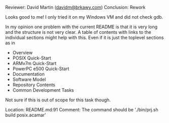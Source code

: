 Reviewer: David Martin (davidm@brkawy.com)
Conclusion: Rework

Looks good to me! I only tried it on my Windows VM and did not check gdb.

In my opinion one problem with the current README is that it is very long and
the structure is not very clear. A table of contents with links to the individual
sections might help with this. Even if it is just the toplevel sections as in

* Overview
* POSIX Quick-Start
* ARMv7m Quick-Start
* PowerPC e500 Quick-Start
* Documentation
* Software Model
* Repository Contents
* Common Development Tasks

Not sure if this is out of scope for this task though.


Location: README.md:91
Comment: The command should be './bin/prj.sh build posix.acamar'
